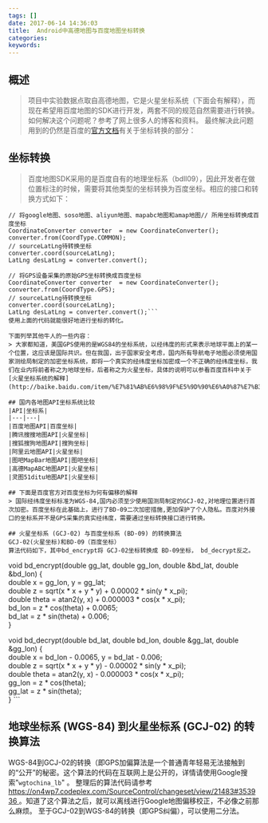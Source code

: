 ```yaml
---
tags: []
date: 2017-06-14 14:36:03
title:  Android中高德地图与百度地图坐标转换
categories:
keywords:
---
```

## 概述
> 项目中实验数据点取自高德地图，它是火星坐标系统（下面会有解释），而现在希望用百度地图的SDK进行开发，两套不同的规范自然需要进行转换。如何解决这个问题呢？参考了网上很多人的博客和资料。
最终解决此问题用到的仍然是百度的[官方文档](http://lbsyun.baidu.com/index.php?title=androidsdk/guide/tool#.E5.9D.90.E6.A0.87.E8.BD.AC.E6.8D.A2)有关于坐标转换的部分：
 

<!-- more -->
<!-- 这是　　缩进-->
## 坐标转换

> 百度地图SDK采用的是百度自有的地理坐标系（bdll09），因此开发者在做位置标注的时候，需要将其他类型的坐标转换为百度坐标。相应的接口和转换方式如下：

```
// 将google地图、soso地图、aliyun地图、mapabc地图和amap地图// 所用坐标转换成百度坐标  
CoordinateConverter converter  = new CoordinateConverter();  
converter.from(CoordType.COMMON);  
// sourceLatLng待转换坐标  
converter.coord(sourceLatLng);  
LatLng desLatLng = converter.convert();  
 
// 将GPS设备采集的原始GPS坐标转换成百度坐标  
CoordinateConverter converter  = new CoordinateConverter();  
converter.from(CoordType.GPS);  
// sourceLatLng待转换坐标  
converter.coord(sourceLatLng);  
LatLng desLatLng = converter.convert();```
使用上面的代码就能很好地进行坐标的转化。

下面列举其他牛人的一些内容：
> 大家都知道，美国GPS使用的是WGS84的坐标系统，以经纬度的形式来表示地球平面上的某一个位置，这应该是国际共识。但在我国，出于国家安全考虑，国内所有导航电子地图必须使用国家测绘局制定的加密坐标系统，即将一个真实的经纬度坐标加密成一个不正确的经纬度坐标，我们在业内将前者称之为地球坐标，后者称之为火星坐标，具体的说明可以参看百度百科中关于[火星坐标系统的解释](http://baike.baidu.com/item/%E7%81%AB%E6%98%9F%E5%9D%90%E6%A0%87%E7%B3%BB%E7%BB%9F)。

## 国内各地图API坐标系统比较
|API|坐标系|
|---|---|
|百度地图API|百度坐标|
|腾讯搜搜地图API|火星坐标|
|搜狐搜狗地图API|搜狗坐标|
|阿里云地图API|火星坐标|
|图吧MapBar地图API|图吧坐标|
|高德MapABC地图API|火星坐标|
|灵图51ditu地图API|火星坐标|

## 下面是百度官方对百度坐标为何有偏移的解释
> 国际经纬度坐标标准为WGS-84,国内必须至少使用国测局制定的GCJ-02,对地理位置进行首次加密。百度坐标在此基础上，进行了BD-09二次加密措施,更加保护了个人隐私。百度对外接口的坐标系并不是GPS采集的真实经纬度，需要通过坐标转换接口进行转换。

## 火星坐标系 (GCJ-02) 与百度坐标系 (BD-09) 的转换算法
GCJ-02(火星坐标)和BD-09（百度坐标）
算法代码如下，其中bd_encrypt将 GCJ-02坐标转换成 BD-09坐标， bd_decrypt反之。
```
void bd_encrypt(double gg_lat, double gg_lon, double &bd_lat, double &bd_lon) {  
    double x = gg_lon, y = gg_lat;  
    double z = sqrt(x * x + y * y) + 0.00002 * sin(y * x_pi);  
    double theta = atan2(y, x) + 0.000003 * cos(x * x_pi);  
    bd_lon = z * cos(theta) + 0.0065;  
    bd_lat = z * sin(theta) + 0.006;  
}  
   
void bd_decrypt(double bd_lat, double bd_lon, double &gg_lat, double &gg_lon) {  
    double x = bd_lon - 0.0065, y = bd_lat - 0.006;  
    double z = sqrt(x * x + y * y) - 0.00002 * sin(y * x_pi);  
    double theta = atan2(y, x) - 0.000003 * cos(x * x_pi);  
    gg_lon = z * cos(theta);  
    gg_lat = z * sin(theta);  
} ``` 

## 地球坐标系 (WGS-84) 到火星坐标系 (GCJ-02) 的转换算法
  WGS-84到GCJ-02的转换（即GPS加偏算法是一个普通青年轻易无法接触到的“公开”的秘密。这个算法的代码在互联网上是公开的，详情请使用Google搜索"`wgtochina_lb`" 。
  整理后的算法代码请参考[ https://on4wp7.codeplex.com/SourceControl/changeset/view/21483#353936 ](https://on4wp7.codeplex.com/SourceControl/changeset/view/21483#353936)。知道了这个算法之后，就可以离线进行Google地图偏移校正，不必像之前那么麻烦。
至于GCJ-02到WGS-84的转换（即GPS纠偏），可以使用二分法。







<!-- <iframe frameborder="no" border="0" marginwidth="0" marginheight="0" width=100% height=86 src="//music.163.com/outchain/player?type=2&id=songid&auto=1&height=66"></iframe> -->